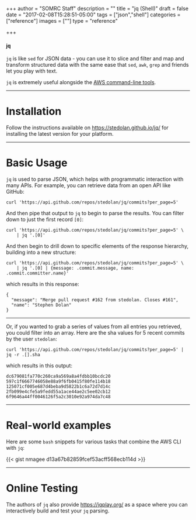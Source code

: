 +++
author = "SOMRC Staff"
description = ""
title = "jq (Shell)"
draft = false
date = "2017-02-08T15:28:51-05:00"
tags = ["json","shell"]
categories = ["reference"]
images = [""]
type = "reference"

+++

<div class="bd-callout bd-callout-warning">
<h4>jq</h4>
<code>jq</code> is like <code>sed</code> for JSON data - you can use it to slice and filter and map and transform structured data with 
the same ease that <code>sed</code>, <code>awk</code>, <code>grep</code> and friends let you play with text.
</div>

`jq` is extremely useful alongside the [AWS command-line tools](https://somrc.virginia.edu/userinfo/reference/aws-cli/).

- - -

# Installation

Follow the instructions available on https://stedolan.github.io/jq/ for installing the latest version for your platform. 

- - -

# Basic Usage

`jq` is used to parse JSON, which helps with programmatic interaction with many APIs. For example, you can retrieve data from an open API like GitHub:

    curl 'https://api.github.com/repos/stedolan/jq/commits?per_page=5'

And then pipe that output to `jq` to begin to parse the results. You can filter down to just the first record `[0]`:

    curl 'https://api.github.com/repos/stedolan/jq/commits?per_page=5' \
        | jq '.[0]'

And then begin to drill down to specific elements of the response hierarchy, building into a new structure:

    curl 'https://api.github.com/repos/stedolan/jq/commits?per_page=5' \
        | jq '.[0] | {message: .commit.message, name: .commit.committer.name}'

which results in this response:

    {
      "message": "Merge pull request #162 from stedolan. Closes #161",
      "name": "Stephen Dolan"
    }

- - -

Or, if you wanted to grab a series of values from all entries you retrieved, you could filter into an array. Here are the sha values for 5 recent commits by the user `stedolan`:

    curl 'https://api.github.com/repos/stedolan/jq/commits?per_page=5' | jq -r .[].sha

which results in this output:

    dc679081fa770c260ca9a569a8a4fdbb10bcdc20
    597c1f6667746058e88a9f6fb0415f80fe114b18
    125071cf005e687d4beba9d5822b1c6a72d7d14c
    2fb099e4cfe5a9fedd55a1ace44ae2c5ee02cb12
    6f9646a44ff0046126f5a2c3010e92a974da7c48

- - -

# Real-world examples

Here are some `bash` snippets for various tasks that combine the AWS CLI with `jq`:

{{< gist nmagee d13a67b82859fcef53acff568ecb114d >}}

- - -

# Online Testing

The authors of `jq` also provide https://jqplay.org/ as a space where you can interactively build and test your `jq` parsing.
